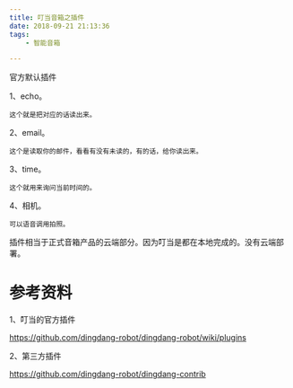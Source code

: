 ```yaml
---
title: 叮当音箱之插件
date: 2018-09-21 21:13:36
tags:
	- 智能音箱

---
```




官方默认插件

1、echo。

```
这个就是把对应的话读出来。
```

2、email。

```
这个是读取你的邮件，看看有没有未读的，有的话，给你读出来。
```

3、time。

```
这个就用来询问当前时间的。
```

4、相机。

```
可以语音调用拍照。
```



插件相当于正式音箱产品的云端部分。因为叮当是都在本地完成的。没有云端部署。





# 参考资料

1、叮当的官方插件

https://github.com/dingdang-robot/dingdang-robot/wiki/plugins

2、第三方插件

https://github.com/dingdang-robot/dingdang-contrib